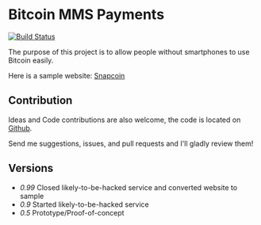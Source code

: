 Bitcoin MMS Payments
====================

[![Build Status](https://travis-ci.org/andychase/snapcoin.svg?branch=master)](https://travis-ci.org/andychase/snapcoin)

The purpose of this project is to allow people without smartphones to use Bitcoin easily.

Here is a sample website: [Snapcoin](https://andychase.me/snapcoin)


Contribution
------------

Ideas and Code contributions are also welcome, the code is located on
[Github](https://github.com/andychase/snapcoin).

Send me suggestions, issues, and pull requests and I'll gladly review
them!

Versions
--------

-   *0.99* Closed likely-to-be-hacked service and converted website to sample
-   *0.9* Started likely-to-be-hacked service
-   *0.5* Prototype/Proof-of-concept

